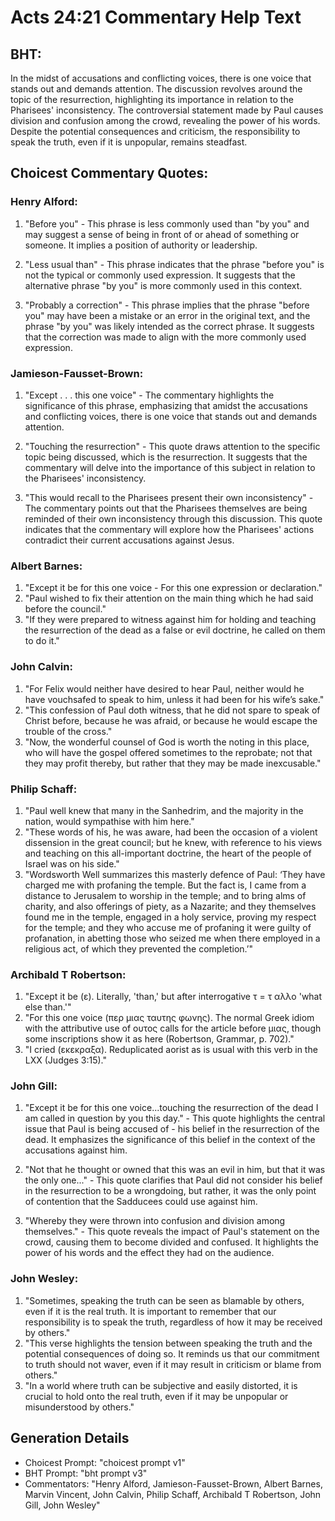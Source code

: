 # Acts 24:21 Commentary Help Text

## BHT:
In the midst of accusations and conflicting voices, there is one voice that stands out and demands attention. The discussion revolves around the topic of the resurrection, highlighting its importance in relation to the Pharisees' inconsistency. The controversial statement made by Paul causes division and confusion among the crowd, revealing the power of his words. Despite the potential consequences and criticism, the responsibility to speak the truth, even if it is unpopular, remains steadfast.

## Choicest Commentary Quotes:
### Henry Alford:
1. "Before you" - This phrase is less commonly used than "by you" and may suggest a sense of being in front of or ahead of something or someone. It implies a position of authority or leadership. 

2. "Less usual than" - This phrase indicates that the phrase "before you" is not the typical or commonly used expression. It suggests that the alternative phrase "by you" is more commonly used in this context. 

3. "Probably a correction" - This phrase implies that the phrase "before you" may have been a mistake or an error in the original text, and the phrase "by you" was likely intended as the correct phrase. It suggests that the correction was made to align with the more commonly used expression.

### Jamieson-Fausset-Brown:
1. "Except . . . this one voice" - The commentary highlights the significance of this phrase, emphasizing that amidst the accusations and conflicting voices, there is one voice that stands out and demands attention.

2. "Touching the resurrection" - This quote draws attention to the specific topic being discussed, which is the resurrection. It suggests that the commentary will delve into the importance of this subject in relation to the Pharisees' inconsistency.

3. "This would recall to the Pharisees present their own inconsistency" - The commentary points out that the Pharisees themselves are being reminded of their own inconsistency through this discussion. This quote indicates that the commentary will explore how the Pharisees' actions contradict their current accusations against Jesus.

### Albert Barnes:
1. "Except it be for this one voice - For this one expression or declaration."
2. "Paul wished to fix their attention on the main thing which he had said before the council."
3. "If they were prepared to witness against him for holding and teaching the resurrection of the dead as a false or evil doctrine, he called on them to do it."

### John Calvin:
1. "For Felix would neither have desired to hear Paul, neither would he have vouchsafed to speak to him, unless it had been for his wife’s sake." 
2. "This confession of Paul doth witness, that he did not spare to speak of Christ before, because he was afraid, or because he would escape the trouble of the cross."
3. "Now, the wonderful counsel of God is worth the noting in this place, who will have the gospel offered sometimes to the reprobate; not that they may profit thereby, but rather that they may be made inexcusable."

### Philip Schaff:
1. "Paul well knew that many in the Sanhedrim, and the majority in the nation, would sympathise with him here."
2. "These words of his, he was aware, had been the occasion of a violent dissension in the great council; but he knew, with reference to his views and teaching on this all-important doctrine, the heart of the people of Israel was on his side."
3. "Wordsworth Well summarizes this masterly defence of Paul: ‘They have charged me with profaning the temple. But the fact is, I came from a distance to Jerusalem to worship in the temple; and to bring alms of charity, and also offerings of piety, as a Nazarite; and they themselves found me in the temple, engaged in a holy service, proving my respect for the temple; and they who accuse me of profaning it were guilty of profanation, in abetting those who seized me when there employed in a religious act, of which they prevented the completion.’"

### Archibald T Robertson:
1. "Except it be (ε). Literally, 'than,' but after interrogative τ = τ αλλο 'what else than.'" 
2. "For this one voice (περ μιας ταυτης φωνης). The normal Greek idiom with the attributive use of ουτος calls for the article before μιας, though some inscriptions show it as here (Robertson, Grammar, p. 702)." 
3. "I cried (εκεκραξα). Reduplicated aorist as is usual with this verb in the LXX (Judges 3:15)."

### John Gill:
1. "Except it be for this one voice...touching the resurrection of the dead I am called in question by you this day." - This quote highlights the central issue that Paul is being accused of - his belief in the resurrection of the dead. It emphasizes the significance of this belief in the context of the accusations against him.

2. "Not that he thought or owned that this was an evil in him, but that it was the only one..." - This quote clarifies that Paul did not consider his belief in the resurrection to be a wrongdoing, but rather, it was the only point of contention that the Sadducees could use against him.

3. "Whereby they were thrown into confusion and division among themselves." - This quote reveals the impact of Paul's statement on the crowd, causing them to become divided and confused. It highlights the power of his words and the effect they had on the audience.

### John Wesley:
1. "Sometimes, speaking the truth can be seen as blamable by others, even if it is the real truth. It is important to remember that our responsibility is to speak the truth, regardless of how it may be received by others."
2. "This verse highlights the tension between speaking the truth and the potential consequences of doing so. It reminds us that our commitment to truth should not waver, even if it may result in criticism or blame from others."
3. "In a world where truth can be subjective and easily distorted, it is crucial to hold onto the real truth, even if it may be unpopular or misunderstood by others."


## Generation Details
- Choicest Prompt: "choicest prompt v1"
- BHT Prompt: "bht prompt v3"
- Commentators: "Henry Alford, Jamieson-Fausset-Brown, Albert Barnes, Marvin Vincent, John Calvin, Philip Schaff, Archibald T Robertson, John Gill, John Wesley"
